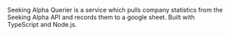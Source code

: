 Seeking Alpha Querier is a service which pulls company statistics from the Seeking Alpha API and records them to a google sheet. Built with TypeScript and Node.js.
